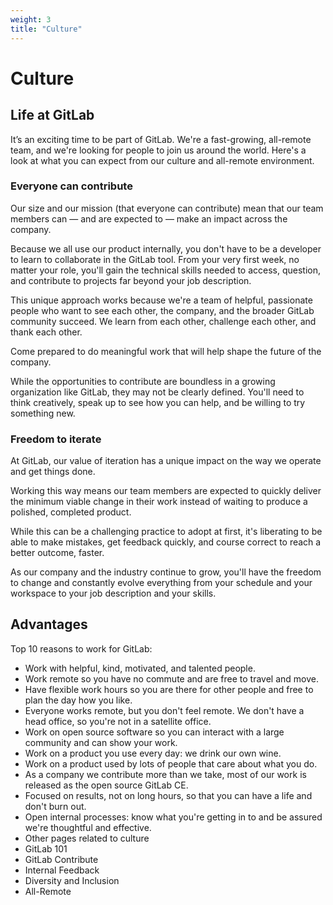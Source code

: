 ```yaml
---
weight: 3
title: "Culture"
---
```


# Culture

## Life at GitLab
It’s an exciting time to be part of GitLab. We're a fast-growing, all-remote team, and we're looking for people to join us around the world. Here's a look at what you can expect from our culture and all-remote environment.

### Everyone can contribute
Our size and our mission (that everyone can contribute) mean that our team members can — and are expected to — make an impact across the company.

Because we all use our product internally, you don't have to be a developer to learn to collaborate in the GitLab tool. From your very first week, no matter your role, you'll gain the technical skills needed to access, question, and contribute to projects far beyond your job description.

This unique approach works because we're a team of helpful, passionate people who want to see each other, the company, and the broader GitLab community succeed. We learn from each other, challenge each other, and thank each other.

Come prepared to do meaningful work that will help shape the future of the company.

While the opportunities to contribute are boundless in a growing organization like GitLab, they may not be clearly defined. You'll need to think creatively, speak up to see how you can help, and be willing to try something new.

### Freedom to iterate
At GitLab, our value of iteration has a unique impact on the way we operate and get things done.

Working this way means our team members are expected to quickly deliver the minimum viable change in their work instead of waiting to produce a polished, completed product.

While this can be a challenging practice to adopt at first, it's liberating to be able to make mistakes, get feedback quickly, and course correct to reach a better outcome, faster.

As our company and the industry continue to grow, you'll have the freedom to change and constantly evolve everything from your schedule and your workspace to your job description and your skills.

## Advantages
Top 10 reasons to work for GitLab:

- Work with helpful, kind, motivated, and talented people.
- Work remote so you have no commute and are free to travel and move.
- Have flexible work hours so you are there for other people and free to plan the day how you like.
- Everyone works remote, but you don't feel remote. We don't have a head office, so you're not in a satellite office.
- Work on open source software so you can interact with a large community and can show your work.
- Work on a product you use every day: we drink our own wine.
- Work on a product used by lots of people that care about what you do.
- As a company we contribute more than we take, most of our work is released as the open source GitLab CE.
- Focused on results, not on long hours, so that you can have a life and don't burn out.
- Open internal processes: know what you're getting in to and be assured we're thoughtful and effective.
- Other pages related to culture
- GitLab 101
- GitLab Contribute
- Internal Feedback
- Diversity and Inclusion
- All-Remote
